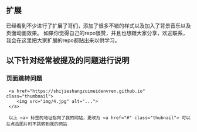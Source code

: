 ## 扩展
已经看到不少进行了扩展了哥们，添加了很多不错的样式以及加入了背景音乐以及页面动画效果。
如果你觉得自己的repo很赞，并且也想跟大家分享，欢迎联系，我会在这里把大家扩展的repo都贴出来以供学习。



## 以下针对经常被提及的问题进行说明
### 页面跳转问题
     <a href="https://shijieshangzuimeidenvren.github.io" class="thumbnail">
     	<img src="img/4.jpg" alt="...">
     </a>
     
     以上 <a> 标签的地址指向了我的网站，更改为 <a href="#" class="thubnail"> 可以在点击图片时不跳转到我的网站

